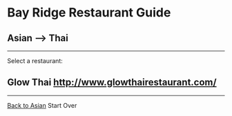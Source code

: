 # Bay Ridge Restaurant Guide
## Asian --> Thai
---
Select a restaurant:
## Glow Thai http://www.glowthairestaurant.com/
---
[Back to Asian](../asian)
Start Over
